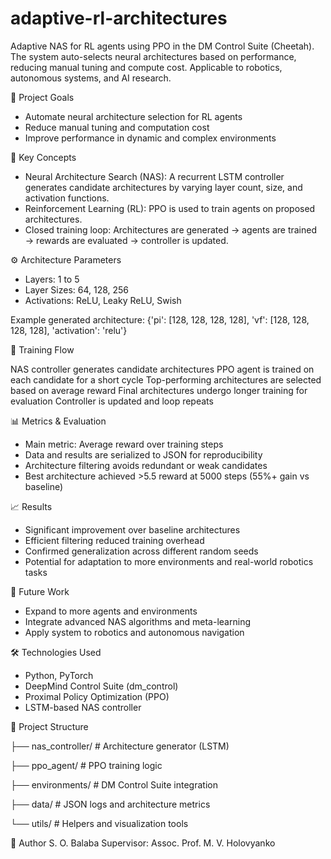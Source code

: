# adaptive-rl-architectures
Adaptive NAS for RL agents using PPO in the DM Control Suite (Cheetah). The system auto-selects neural architectures based on performance, reducing manual tuning and compute cost. Applicable to robotics, autonomous systems, and AI research.

📌 Project Goals
- Automate neural architecture selection for RL agents
- Reduce manual tuning and computation cost
- Improve performance in dynamic and complex environments

🧩 Key Concepts
- Neural Architecture Search (NAS): A recurrent LSTM controller generates candidate architectures by varying layer count, size, and activation functions.
- Reinforcement Learning (RL): PPO is used to train agents on proposed architectures.
- Closed training loop: Architectures are generated → agents are trained → rewards are evaluated → controller is updated.

⚙️ Architecture Parameters
- Layers: 1 to 5
- Layer Sizes: 64, 128, 256
- Activations: ReLU, Leaky ReLU, Swish

Example generated architecture:
{'pi': [128, 128, 128, 128], 'vf': [128, 128, 128, 128], 'activation': 'relu'}


🚀 Training Flow

NAS controller generates candidate architectures
PPO agent is trained on each candidate for a short cycle
Top-performing architectures are selected based on average reward
Final architectures undergo longer training for evaluation
Controller is updated and loop repeats

📊 Metrics & Evaluation
- Main metric: Average reward over training steps
- Data and results are serialized to JSON for reproducibility
- Architecture filtering avoids redundant or weak candidates
- Best architecture achieved >5.5 reward at 5000 steps (55%+ gain vs baseline)

📈 Results
- Significant improvement over baseline architectures
- Efficient filtering reduced training overhead
- Confirmed generalization across different random seeds
- Potential for adaptation to more environments and real-world robotics tasks

🔮 Future Work
- Expand to more agents and environments
- Integrate advanced NAS algorithms and meta-learning
- Apply system to robotics and autonomous navigation

🛠️ Technologies Used
- Python, PyTorch
- DeepMind Control Suite (dm_control)
- Proximal Policy Optimization (PPO)
- LSTM-based NAS controller

📂 Project Structure

├── nas_controller/         # Architecture generator (LSTM)

├── ppo_agent/              # PPO training logic

├── environments/           # DM Control Suite integration

├── data/                   # JSON logs and architecture metrics

└── utils/                  # Helpers and visualization tools

👤 Author
S. O. Balaba
Supervisor: Assoc. Prof. M. V. Holovyanko
